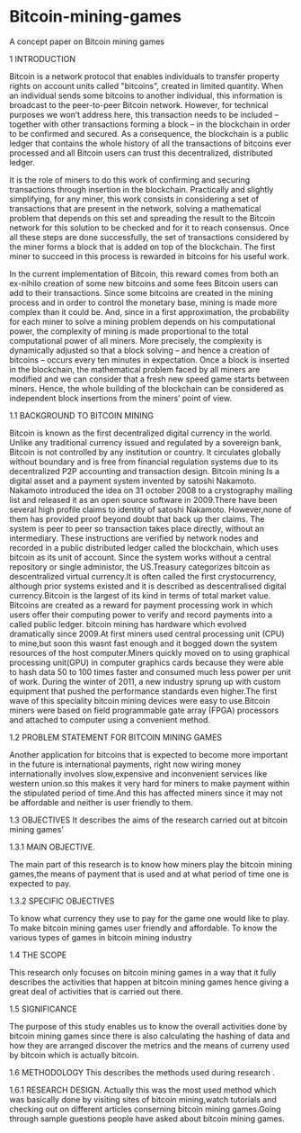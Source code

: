 # Bitcoin-mining-games
A concept paper on Bitcoin mining games

1   INTRODUCTION


Bitcoin is a network protocol that enables individuals to transfer property rights on account
units called "bitcoins", created in limited quantity. When an individual sends some bitcoins to
another individual, this information is broadcast to the peer-to-peer Bitcoin network. However,
for technical purposes we won’t address here, this transaction needs to be included – together
with other transactions forming a block – in the blockchain in order to be confirmed and secured.
As a consequence, the blockchain is a public ledger that contains the whole history of all
the transactions of bitcoins ever processed and all Bitcoin users can trust this decentralized,
distributed ledger.

It is the role of miners to do this work of confirming and securing transactions through
insertion in the blockchain. Practically and slightly simplifying, for any miner, this work consists
in considering a set of transactions that are present in the network, solving a mathematical
problem that depends on this set and spreading the result to the Bitcoin network for this solution
to be checked and for it to reach consensus. Once all these steps are done successfully, the set of
transactions considered by the miner forms a block that is added on top of the blockchain. The
first miner to succeed in this process is rewarded in bitcoins for his useful work.

In the current implementation of Bitcoin, this reward comes from both an ex-nihilo creation of
some new bitcoins and some fees Bitcoin users can add to their transactions. Since some bitcoins
are created in the mining process and in order to control the monetary base, mining is made more
complex than it could be. And, since in a first approximation, the probability for each miner to
solve a mining problem depends on his computational power, the complexity of mining is made
proportional to the total computational power of all miners. More precisely, the complexity is dynamically adjusted so that a block solving – and hence a creation of bitcoins – occurs every
ten minutes in expectation. Once a block is inserted in the blockchain, the mathematical problem
faced by all miners are modified and we can consider that a fresh new speed game starts between
miners. Hence, the whole building of the blockchain can be considered as independent block
insertions from the miners’ point of view.

1.1   BACKGROUND TO BITCOIN MINING


Bitcoin is known as the first decentralized digital currency in the world. Unlike any traditional currency issued and regulated by a sovereign bank, Bitcoin is not controlled by any institution or country. It circulates globally without boundary and is free from financial regulation systems due to its decentralized P2P accounting and transaction design.
Bitcoin mining Is a digital asset and a payment system invented by satoshi Nakamoto. Nakamoto introduced the idea on 31 october 2008 to a crystography mailing list and released it as an open source software in 2009.There have been several high profile claims to identity  of satoshi Nakamoto. However,none of them has provided proof beyond doubt that back up ther claims.
The system is peer to peer so transaction takes place directly, without an intermediary. These instructions are verified by network nodes and recorded in a public distributed  ledger called the blockchain, which uses bitcoin as its unit of account. Since the system works without a central repository or single administor, the US.Treasury categorizes bitcoin as descentralized virtual currency.It is often called the first crystocurrency, although prior systems existed and it is described as descentralised digital currency.Bitcoin is the largest of its kind in terms of total market value. Bitcoins are created as a reward for payment processing work in which users offer their computing power to verify and record payments into a called public ledger. bitcoin mining has hardware which evolved dramatically since 2009.At first miners used central processing unit (CPU) to mine,but soon this wasnt fast enough and it bogged down the system resources of the host computer.Miners quickly moved on to using graphical processing unit(GPU) in computer graphics cards because they were able to hash data 50 to 100 times faster and consumed much less power per unit of work.
During the winter of 2011, a new industry sprung up with custom equipment that pushed the performance standards even higher.The first wave of this speciality bitcoin mining devices were easy to use.Bitcoin miners were based on field programmable gate array (FPGA) processors and attached to computer using a convenient method.

1.2  PROBLEM STATEMENT FOR BITCOIN MINING GAMES

Another application for bitcoins that is expected to become more important in the future is international payments, right now wiring money internationally involves slow,expensive and inconvenient services like western union.so this makes it very hard for miners to make payment within the stipulated period of time.And this has affected miners since it may not be affordable and neither is user friendly to them.

1.3  OBJECTIVES
It describes the aims of the research carried out at bitcoin mining games'

1.3.1 MAIN OBJECTIVE.
 
 The main part of this research is to know how miners play the bitcoin mining games,the means of payment that is used and at what period of time one is expected to pay.
 
 1.3.2 SPECIFIC OBJECTIVES
 
 To know what currency they use to pay for the game one would like to play.
 To make bitcoin mining games user friendly and affordable.
 To know  the various types of games in bitcoin mining industry
 
 1.4  THE SCOPE
 
 This research only focuses on bitcoin mining games in a way that it fully describes the activities that happen at bitcoin mining games hence giving a great deal of activities that is carried out there.
 
1.5 SIGNIFICANCE

The purpose of this study enables us to know the overall activities done by bitcoin mining games since there is also calculating the hashing of data and how they are arranged discover the metrics and the means of curreny used by bitcoin which is actually bitcoin.

1.6 METHODOLOGY
This describes the methods used during research .


1.6.1 RESEARCH DESIGN.
Actually this was the most used method which was basically done by visiting sites of bitcoin mining,watch tutorials and checking out on different articles conserning bitcoin mining games.Going through sample guestions people have asked about bitcoin mining games.




